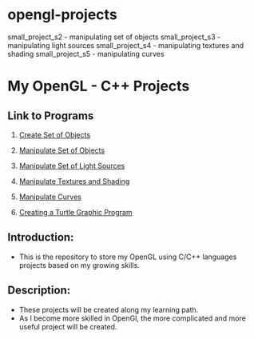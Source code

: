 # opengl-projects
small_project_s2 - manipulating set of objects
small_project_s3 - manipulating light sources
small_project_s4 - manipulating textures and shading
small_project_s5 - manipulating curves

# My OpenGL - C++ Projects

## Link to Programs
1. [Create Set of Objects](https://github.com/jhuynh176/opengl-projects-CPP-based/tree/main/small_project_s1)
2. [Manipulate Set of Objects](https://github.com/jhuynh176/opengl-projects-CPP-based/tree/main/small_project_s2)
3. [Manipulate Set of Light Sources](https://github.com/jhuynh176/opengl-projects-CPP-based/tree/main/small_project_s3)
4. [Manipulate Textures and Shading](https://github.com/jhuynh176/opengl-projects-CPP-based/tree/main/small_project_s4)
5. [Manipulate Curves](https://github.com/jhuynh176/opengl-projects-CPP-based/tree/main/small_project_s5)

6. [Creating a Turtle Graphic Program](https://github.com/jhuynh176/opengl-projects-CPP-based/tree/main/project_turtle_graphic)
## Introduction:
- This is the repository to store my OpenGL using C/C++ languages projects based on my growing skills.

## Description:
- These projects will be created along my learning path.
- As I become more skilled in OpenGl, the more complicated and more useful project will be created.
